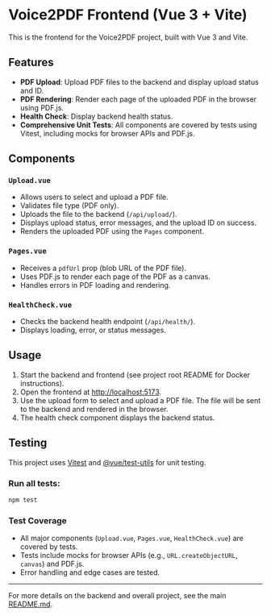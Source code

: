 # Voice2PDF Frontend (Vue 3 + Vite)

This is the frontend for the Voice2PDF project, built with Vue 3 and Vite.

## Features

- **PDF Upload**: Upload PDF files to the backend and display upload status and ID.
- **PDF Rendering**: Render each page of the uploaded PDF in the browser using PDF.js.
- **Health Check**: Display backend health status.
- **Comprehensive Unit Tests**: All components are covered by tests using Vitest, including mocks for browser APIs and PDF.js.

## Components

### `Upload.vue`
- Allows users to select and upload a PDF file.
- Validates file type (PDF only).
- Uploads the file to the backend (`/api/upload/`).
- Displays upload status, error messages, and the upload ID on success.
- Renders the uploaded PDF using the `Pages` component.

### `Pages.vue`
- Receives a `pdfUrl` prop (blob URL of the PDF file).
- Uses PDF.js to render each page of the PDF as a canvas.
- Handles errors in PDF loading and rendering.

### `HealthCheck.vue`
- Checks the backend health endpoint (`/api/health/`).
- Displays loading, error, or status messages.

## Usage

1. Start the backend and frontend (see project root README for Docker instructions).
2. Open the frontend at [http://localhost:5173](http://localhost:5173).
3. Use the upload form to select and upload a PDF file. The file will be sent to the backend and rendered in the browser.
4. The health check component displays the backend status.

## Testing

This project uses [Vitest](https://vitest.dev/) and [@vue/test-utils](https://test-utils.vuejs.org/) for unit testing.

### Run all tests:
```bash
npm test
```

### Test Coverage
- All major components (`Upload.vue`, `Pages.vue`, `HealthCheck.vue`) are covered by tests.
- Tests include mocks for browser APIs (e.g., `URL.createObjectURL`, `canvas`) and PDF.js.
- Error handling and edge cases are tested.

---

For more details on the backend and overall project, see the main [README.md](../README.md).

